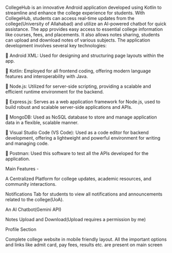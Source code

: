 CollegeHub is an innovative Android application developed using Kotlin to streamline and enhance the college experience for students.
With CollegeHub, students can access real-time updates from the college(University of Allahabad) and utilize an AI-powered chatbot for quick assistance. The app provides easy access to essential college information like courses, fees, and placements. It also allows notes sharing, students can upload and download notes of various subjects.
The application development involves several key technologies:

	Android XML: Used for designing and structuring page layouts within the app.

	Kotlin: Employed for all frontend coding, offering modern language features and 	interoperability with Java.

	Node.js: Utilized for server-side scripting, providing a scalable and efficient runtime environment for the backend.

	Express.js: Serves as a web application framework for Node.js, used to build robust and scalable server-side applications and APIs.

	MongoDB: Used as NoSQL database to store and manage application data in a flexible, scalable manner.

	Visual Studio Code (VS Code): Used as a code editor for backend development, 		offering a lightweight and powerful environment for writing and managing code.

	Postman: Used this software to test all the APIs developed for the application.



Main Features - 

A Centralized Platform for college updates, academic resources, and community interactions.

Notifications Tab for students to view all notifications and announcements related to the college(UoA).

An AI Chatbot(Gemini API)

Notes Upload and Download(Upload requires a permission by me)

Profile Section

Complete college website in mobile friendly layout. All the important options and links like admit card, pay fees, results etc. are present on main screen
